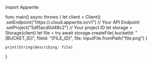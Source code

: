import Appwrite

func main() async throws {
    let client = Client()
      .setEndpoint("https://<REGION>.cloud.appwrite.io/v1") // Your API Endpoint
      .setProject("5df5acd0d48c2") // Your project ID
    let storage = Storage(client)
    let file = try await storage.createFile(
        bucketId: "[BUCKET_ID]",
        fileId: "[FILE_ID]",
        file: InputFile.fromPath("file.png")
    )

    print(String(describing: file)
}
